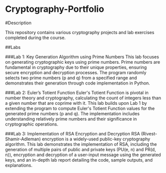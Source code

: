 # Cryptography-Portfolio

#Description

This repository contains various cryptography projects and lab exercises completed during the course.

##Labs

###Lab 1: Key Generation Algorithm using Prime Numbers
This lab focuses on generating cryptographic keys using prime numbers. Prime numbers are fundamental in cryptography due to their unique properties, ensuring secure encryption and decryption processes. The program randomly selects two prime numbers (p and q) from a specified range and demonstrates their generation through code implementation in Python.

###Lab 2: Euler’s Totient Function
Euler's Totient Function is pivotal in number theory and cryptography, calculating the count of integers less than a given number that are coprime with it. This lab builds upon Lab 1 by extending the program to compute Euler's Totient Function values for the generated prime numbers (p and q). The implementation includes understanding relatively prime numbers and their significance in cryptographic operations.

###Lab 3: Implementation of RSA Encryption and Decryption
RSA (Rivest-Shamir-Adleman) encryption is a widely-used public-key cryptography algorithm. This lab demonstrates the implementation of RSA, including the generation of multiple pairs of public and private keys (PU(e, n) and PR(d, n)), encryption and decryption of a user-input message using the generated keys, and an in-depth lab report detailing the code, sample outputs, and explanations.

